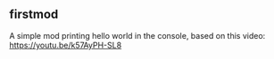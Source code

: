## firstmod
A simple mod printing hello world in the console, based on this video: https://youtu.be/k57AyPH-SL8
